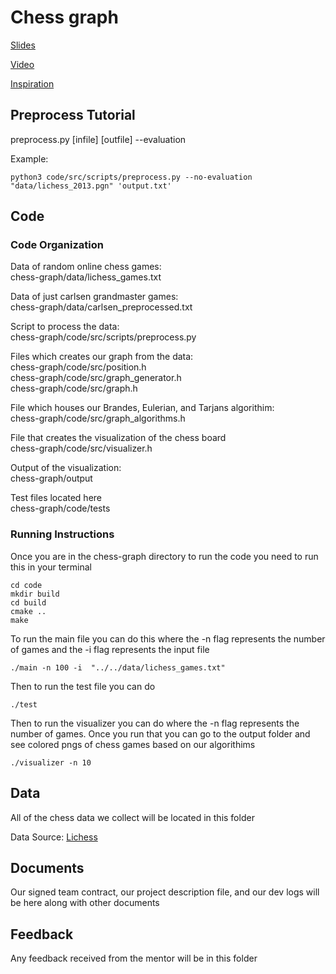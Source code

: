 # Chess graph
[Slides](https://docs.google.com/presentation/d/1TfvjVHeO4fC0OuBWD21Kz7FtHWPW0xUsqJKufKUEVmg/edit?usp=sharing) 


[Video](https://www.youtube.com/watch?v=1n9DixM1hq4&ab_channel=AmanSingh) 


[Inspiration](https://snap.stanford.edu/class/cs224w-2013/projects2013/cs224w-023-final.pdf)

## Preprocess Tutorial

  preprocess.py [infile] [outfile] --evaluation

  Example:

  ```
  python3 code/src/scripts/preprocess.py --no-evaluation "data/lichess_2013.pgn" 'output.txt'
  ```

## Code

### Code Organization

Data of random online chess games:<br>
chess-graph/data/lichess_games.txt<br>

Data of just carlsen grandmaster games:<br>
chess-graph/data/carlsen_preprocessed.txt<br>

Script to process the data:<br>
chess-graph/code/src/scripts/preprocess.py<br>

Files which creates our graph from the data:<br>
chess-graph/code/src/position.h<br>
chess-graph/code/src/graph_generator.h<br>
chess-graph/code/src/graph.h<br>

File which houses our Brandes, Eulerian, and Tarjans algorithim:<br>
chess-graph/code/src/graph_algorithms.h<br>

File that creates the visualization of the chess board<br>
chess-graph/code/src/visualizer.h<br>

Output of the visualization:<br>
chess-graph/output<br>

Test files located here<br>
chess-graph/code/tests<br>

### Running Instructions
Once you are in the chess-graph directory to run the code you need to run this in your terminal

```
cd code
mkdir build
cd build
cmake ..
make
```

To run the main file you can do this where the -n flag represents the number of games and the -i flag represents the input file
```
./main -n 100 -i  "../../data/lichess_games.txt"
```

Then to run the test file you can do
```
./test
```

Then to run the visualizer you can do where the -n flag represents the number of games. Once you run that you can go to the output folder and see colored pngs of chess games based on our algorithims

```
./visualizer -n 10
```

## Data
All of the chess data we collect will be located in this folder


Data Source: [Lichess](https://database.lichess.org/)

## Documents
Our signed team contract, our project description file, and our dev logs will be here along with other documents

## Feedback
Any feedback received from the mentor will be in this folder
